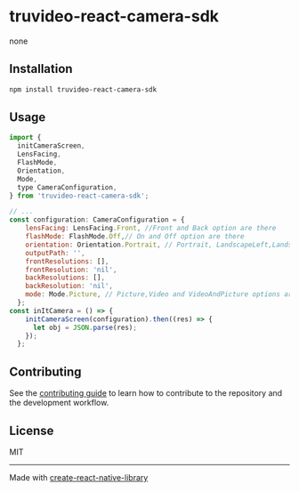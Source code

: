 # truvideo-react-camera-sdk

none

## Installation

```sh
npm install truvideo-react-camera-sdk
```

## Usage

```js
import {
  initCameraScreen,
  LensFacing,
  FlashMode,
  Orientation,
  Mode,
  type CameraConfiguration,
} from 'truvideo-react-camera-sdk';

// ...
const configuration: CameraConfiguration = {
    lensFacing: LensFacing.Front, //Front and Back option are there
    flashMode: FlashMode.Off,// On and Off option are there
    orientation: Orientation.Portrait, // Portrait, LandscapeLeft,LandscapeRight and PortraitReverse option are there
    outputPath: '',
    frontResolutions: [],
    frontResolution: 'nil',
    backResolutions: [],
    backResolution: 'nil',
    mode: Mode.Picture, // Picture,Video and VideoAndPicture options are there
  };
const inItCamera = () => {
    initCameraScreen(configuration).then((res) => {
      let obj = JSON.parse(res);
    });
  };

```

## Contributing

See the [contributing guide](CONTRIBUTING.md) to learn how to contribute to the repository and the development workflow.

## License

MIT

---

Made with [create-react-native-library](https://github.com/callstack/react-native-builder-bob)
